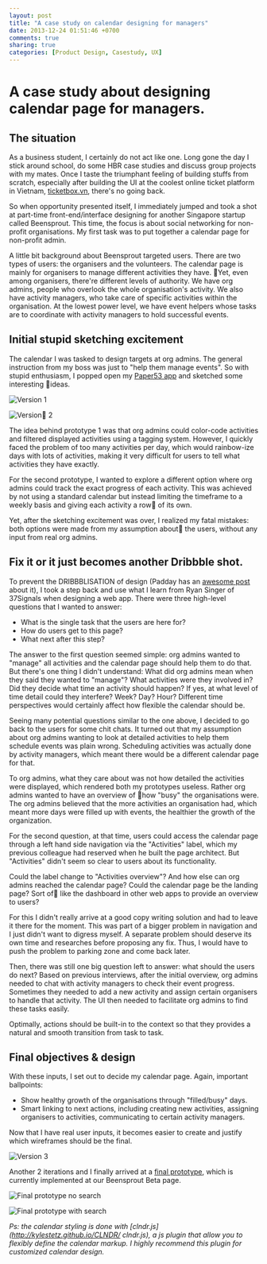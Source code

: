 ```yaml
---
layout: post
title: "A case study on calendar designing for managers"
date: 2013-12-24 01:51:46 +0700
comments: true
sharing: true
categories: [Product Design, Casestudy, UX]
---
```


# A case study about designing calendar page for managers.

## The situation
As a business student, I certainly do not act like one. Long gone the day I stick around school, do some HBR case studies and discuss group projects with my mates. Once I taste the triumphant feeling of building stuffs from scratch, especially after building the UI at the coolest online ticket platform in Vietnam, [ticketbox.vn](http://ticketbox.vn "ticketbox"), there's no going back.

So when opportunity presented itself, I immediately jumped and took a shot at part-time front-end/interface designing for another Singapore startup called Beensprout. This time, the focus is about social networking for non-profit organisations. My first task was to put together a calendar page for non-profit admin.

A little bit background about Beensprout targeted users. There are two types of users: the organisers and the volunteers. The calendar page is mainly for organisers to manage different activities they have. Yet, even among organisers, there're different levels of authority. We have org admins, people who overlook the whole organisation's activity. We also have activity managers, who take care of specific activities within the organisation. At the lowest power level, we have event helpers whose tasks are to coordinate with activity managers to hold successful events.

## Initial stupid sketching excitement
The calendar I was tasked to design targets at org admins. The general instruction from my boss was just to "help them manage events". So with stupid enthusiasm, I popped open my [Paper53 app](http://www.fiftythree.com/paper "paper53") and sketched some interesting ideas.

![Version 1](http://i.imgur.com/wJAKIKl.jpg "Version 1")

![Version 2](http://i.imgur.com/ECySf1K.jpg "Version 2")


The idea behind prototype 1 was that org admins could color-code activities and filtered displayed activities using a tagging system. However, I quickly faced the problem of too many activities per day, which would rainbow-ize days with lots of activities, making it very difficult for users to tell what activities they have exactly.

For the second prototype, I wanted to explore a different option where org admins could track the exact progress of each activity. This was achieved by not using a standard calendar but instead limiting the timeframe to a weekly basis and giving each activity a row of its own.

Yet, after the sketching excitement was over, I realized my fatal mistakes: both options were made from my assumption about the users, without any input from real org admins.

## Fix it or it just becomes another Dribbble shot.
To prevent the DRIBBBLISATION of design (Padday has an [awesome post](http://insideintercom.io/the-dribbblisation-of-design/) about it), I took a step back and use what I learn from Ryan Singer of 37Signals when designing a web app. There were three high-level questions that I wanted to answer:

- What is the single task that the users are here for?
- How do users get to this page?
- What next after this step?

The answer to the first question seemed simple: org admins wanted to "manage" all activities and the calendar page should help them to do that. But there's one thing I didn't understand: What did org admins mean when they said they wanted to "manage"? What activities were they involved in? Did they decide what time an activity should happen? If yes, at what level of time detail could they interfere? Week? Day? Hour? Different time perspectives would certainly affect how flexible the calendar should be.

Seeing many potential questions similar to the one above, I decided to go back to the users for some chit chats. It turned out that my assumption about org admins wanting to look at detailed activities to help them schedule events was plain wrong. Scheduling activities was actually done by activity managers, which meant there would be a different calendar page for that.

To org admins, what they care about was not how detailed the activities were displayed, which rendered both my prototypes useless. Rather org admins wanted to have an overview of how "busy" the organisations were. The org admins believed that the more activities an organisation had, which meant more days were filled up with events, the healthier the growth of the organization.

For the second question, at that time, users could access the calendar page through a left hand side navigation via the "Activities" label, which my previous colleague had reserved when he built the page architect. But "Activities" didn't seem so clear to users about its functionality.

Could the label change to "Activities overview"? And how else can org admins reached the calendar page? Could the calendar page be the landing page? Sort of like the dashboard in other web apps to provide an overview to users?

For this I didn't really arrive at a good copy writing solution and had to leave it there for the moment. This was part of a bigger problem in navigation and I just didn't want to digress myself. A separate problem should deserve its own time and researches before proposing any fix. Thus, I would have to push the problem to parking zone and come back later.

Then, there was still one big question left to answer: what should the users do next? Based on previous interviews, after the initial overview, org admins needed to chat with activity managers to check their event progress. Sometimes they needed to add a new activity and assign certain organisers to handle that activity. The UI then needed to facilitate org admins to find these tasks easily.

Optimally, actions should be built-in to the context so that they provides a natural and smooth transition from task to task.

## Final objectives & design
With these inputs, I set out to decide my calendar page. Again, important ballpoints:

- Show healthy growth of the organisations through "filled/busy" days.
- Smart linking to next actions, including creating new activities, assigning organisers to activities, communicating to certain activity managers.

Now that I have real user inputs, it becomes easier to create and justify which wireframes should be the final.

![Version 3](http://i.imgur.com/smT1tlZ.jpg "This prototype only shows days with event at a glance, the users can still checkout detailed activity with the search bar.")

Another 2 iterations and I finally arrived at a [final prototype](murmuring-journey-2056.herokuapp.com), which is currently implemented at our Beensprout Beta page.

![Final prototype no search](http://i.imgur.com/G54P3zY.jpg "Each day now owns a progress bar to show org admins how busy a day is.")


![Final prototype with search](http://i.imgur.com/Ys90QVu.jpg "Org admin can still track detailed activities for actions like contacting the current activity manager, checking out activity time for a surprise crash.")

*Ps: the calendar styling is done with [clndr.js](http://kylestetz.github.io/CLNDR/ clndr.js), a js plugin that allow you to flexibly define the calendar markup. I highly recommend this plugin for customized calendar design.*